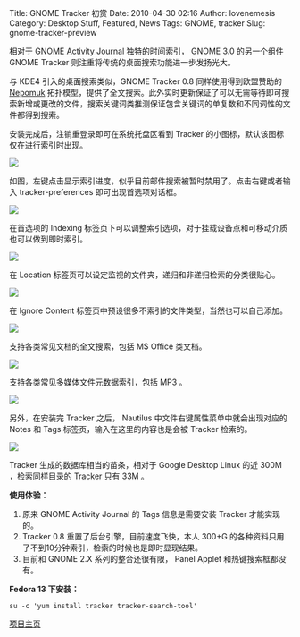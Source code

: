 Title: GNOME Tracker 初赏
Date: 2010-04-30 02:16
Author: lovenemesis
Category: Desktop Stuff, Featured, News
Tags: GNOME, tracker
Slug: gnome-tracker-preview

相对于 [GNOME Activity
Journal](http://linuxtoy.org/archives/gnome-activity-journal-preview.html)
独特的时间索引， GNOME 3.0 的另一个组件 GNOME Tracker
则注重将传统的桌面搜索功能进一步发扬光大。

与 KDE4 引入的桌面搜索类似，GNOME Tracker 0.8 同样使用得到欧盟赞助的
[Nepomuk](http://nepomuk.semanticdesktop.org//)
拓扑模型，提供了全文搜索。此外实时更新保证了可以无需等待即可搜索新增或更改的文件，搜索关键词类推测保证包含关键词的单复数和不同词性的文件都得到搜索。

安装完成后，注销重登录即可在系统托盘区看到 Tracker
的小图标，默认该图标仅在进行索引时出现。

[![](http://i.linuxtoy.org/images/2010/04/screenshot-tracker-status.png)](http://i.linuxtoy.org/images/2010/04/screenshot-tracker-status.png)

如图，左键点击显示索引进度，似乎目前邮件搜索被暂时禁用了。点击右键或者输入
tracker-preferences 即可出现首选项对话框。

[![](http://i.linuxtoy.org/images/2010/04/screenshot-indexing-preferences-01-249x250.png)](http://i.linuxtoy.org/images/2010/04/screenshot-indexing-preferences-01.png)

在首选项的 Indexing
标签页下可以调整索引选项，对于挂载设备点和可移动介质也可以做到即时索引。

[![](http://i.linuxtoy.org/images/2010/04/screenshot-indexing-preferences-02-249x250.png)](http://i.linuxtoy.org/images/2010/04/screenshot-indexing-preferences-02.png)

在 Location 标签页可以设定监视的文件夹，递归和非递归检索的分类很贴心。

[![](http://i.linuxtoy.org/images/2010/04/screenshot-indexing-preferences-03-249x250.png)](http://i.linuxtoy.org/images/2010/04/screenshot-indexing-preferences-03.png)

在 Ignore Content 标签页中预设很多不索引的文件类型，当然也可以自己添加。

[![](http://i.linuxtoy.org/images/2010/04/screenshot-tracker-search-tool-01-300x233.png)](http://i.linuxtoy.org/images/2010/04/screenshot-tracker-search-tool-01.png)

支持各类常见文档的全文搜索，包括 M$ Office 类文档。

[![](http://i.linuxtoy.org/images/2010/04/screenshot-tracker-search-tool-02-300x233.png)](http://i.linuxtoy.org/images/2010/04/screenshot-tracker-search-tool-02.png)

支持各类常见多媒体文件元数据索引，包括 MP3 。

[![](http://i.linuxtoy.org/images/2010/04/screenshot-nautilus-tags-180x250.png)](http://i.linuxtoy.org/images/2010/04/screenshot-nautilus-tags.png)

另外，在安装完 Tracker 之后， Nautilus
中文件右键属性菜单中就会出现对应的 Notes 和 Tags
标签页，输入在这里的内容也是会被 Tracker 检索的。

[![](http://i.linuxtoy.org/images/2010/04/screenshot-database-size-180x250.png)](http://i.linuxtoy.org/images/2010/04/screenshot-database-size.png)

Tracker 生成的数据库相当的苗条，相对于 Google Desktop Linux 的近 300M
，检索同样目录的 Tracker 只有 33M 。

**使用体验：**

1.  原来 GNOME Activity Journal 的 Tags 信息是需要安装 Tracker
    才能实现的。
2.  Tracker 0.8 重置了后台引擎，目前速度飞快，本人 300+G
    的各种资料只用了不到10分钟索引，检索的时候也是即时显现结果。
3.  目前和 GNOME 2.X 系列的整合还很有限， Panel Applet
    和热键搜索框都没有。

**Fedora 13 下安装：**

`su -c 'yum install tracker tracker-search-tool'`

[项目主页](http://projects.gnome.org/tracker/features.html)
